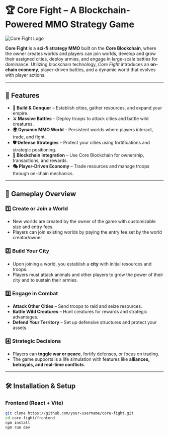 # 🏆 Core Fight – A Blockchain-Powered MMO Strategy Game  

![Core Fight Logo](/worlds-images/core-fight2.png)

**Core Fight** is a **sci-fi strategy MMO** built on the **Core Blockchain**, where the owner creates worlds and players can join worlds, develop and grow their assigned cities, deploy armies, and engage in large-scale battles for dominance. Utilizing blockchain technology, *Core Fight* introduces an **on-chain economy**, player-driven battles, and a dynamic world that evolves with player actions.

---

## 🚀 Features  

- **🏰 Build & Conquer** – Establish cities, gather resources, and expand your empire.  
- **⚔️ Massive Battles** – Deploy troops to attack cities and battle wild creatures.  
- **🌍 Dynamic MMO World** – Persistent worlds where players interact, trade, and fight.  
- **🛡️ Defense Strategies** – Protect your cities using fortifications and strategic positioning.  
- **🔗 Blockchain Integration** – Use Core Blockchain for ownership, transactions, and rewards.  
- **🎭 Player-Driven Economy** – Trade resources and manage troops through on-chain mechanics.  

---

## 📜 Gameplay Overview  

### 1️⃣ Create or Join a World
- New worlds are created by the owner of the game with customizable size and entry fees.
- Players can join existing worlds by paying the entry fee set by the world creator/owner

### 2️⃣ Build Your City
- Upon joining a world, you establish a **city** with initial resources and troops.
- Players must attack animals and other players to grow the power of their city and to sustain their armies.

### 3️⃣ Engage in Combat
- **Attack Other Cities** – Send troops to raid and seize resources.  
- **Battle Wild Creatures** – Hunt creatures for rewards and strategic advantages.  
- **Defend Your Territory** – Set up defensive structures and protect your assets.  

### 4️⃣ Strategic Decisions
- Players can **toggle war or peace**, fortify defenses, or focus on trading.  
- The game supports is a life simulation with features like **alliances, betrayals, and real-time conflicts**.  

---

## 🛠 Installation & Setup  

### Frontend (React + Vite)  
```bash
git clone https://github.com/your-username/core-fight.git
cd core-fight/frontend
npm install
npm run dev
